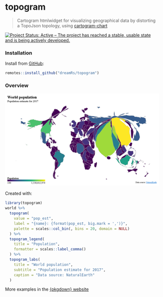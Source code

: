 # topogram

> Cartogram htmlwidget for visualizing geographical data by distorting a TopoJson topology, using [cartogram-chart](https://github.com/vasturiano/cartogram-chart)

<!-- badges: start -->
[![Project Status: Active – The project has reached a stable, usable state and is being actively developed.](http://www.repostatus.org/badges/latest/active.svg)](http://www.repostatus.org/)
<!-- badges: end -->


### Installation

Install from [GitHub](https://github.com/dreamRs/topogram):

```r
remotes::install_github("dreamRs/topogram")
```


### Overview

![](man/figures/topogram.png)

Created with:

```r
library(topogram)
world %>% 
  topogram( 
    value = "pop_est", 
    label = "{name}: {format(pop_est, big.mark = ',')}",
    palette = scales::col_bin(, bins = 20, domain = NULL)
  ) %>% 
  topogram_legend(
    title = "Population",
    formatter = scales::label_comma()
  ) %>% 
  topogram_labs(
    title = "World population",
    subtitle = "Population estimate for 2017",
    caption = "Data source: NaturalEarth"
  )
```

More examples in the [{pkgdown} website](https://dreamrs.github.io/topogram/)

